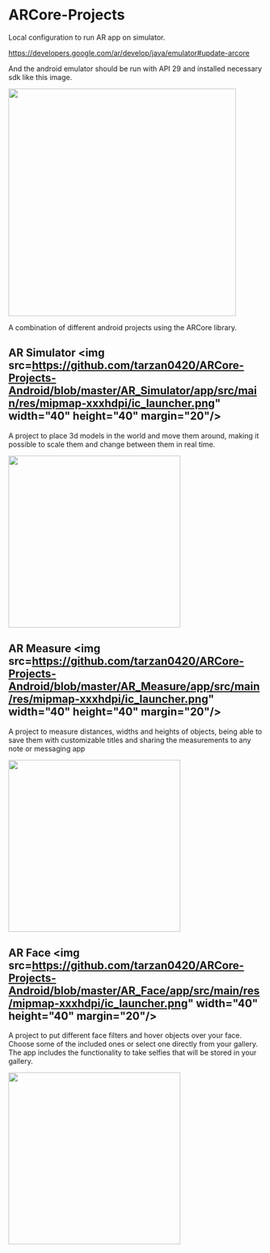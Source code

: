 # ARCore-Projects 

Local configuration to run AR app on simulator.

https://developers.google.com/ar/develop/java/emulator#update-arcore

And the android emulator should be run with API 29 and installed necessary sdk like this image.

<img src="https://github.com/tarzan0420/ARCore-Projects-Android/blob/main/Assets/SDK.png" height="450"/> 


A combination of different android projects using the ARCore library.

## AR Simulator <img src=https://github.com/tarzan0420/ARCore-Projects-Android/blob/master/AR_Simulator/app/src/main/res/mipmap-xxxhdpi/ic_launcher.png" width="40" height="40" margin="20"/> 
A project to place 3d models in the world and move them around, making it possible to scale them and change between them in real time.

<img src="https://github.com/tarzan0420/ARCore-Projects-Android/blob/main/Assets/AR_Simulator.gif" height="340"/> 

## AR Measure <img src=https://github.com/tarzan0420/ARCore-Projects-Android/blob/master/AR_Measure/app/src/main/res/mipmap-xxxhdpi/ic_launcher.png" width="40" height="40" margin="20"/> 
A project to measure distances, widths and heights of objects, being able to save them with customizable titles and sharing the measurements to any note or messaging app

<img src="https://github.com/tarzan0420/ARCore-Projects-Android/blob/main/Assets/AR_Measure.gif" height="340"/> 

## AR Face <img src=https://github.com/tarzan0420/ARCore-Projects-Android/blob/master/AR_Face/app/src/main/res/mipmap-xxxhdpi/ic_launcher.png" width="40" height="40" margin="20"/> 
A project to put different face filters and hover objects over your face. Choose some of the included ones or select one directly from your gallery. The app includes the functionality to take selfies that will be stored in your gallery.

<img src="https://github.com/tarzan0420/ARCore-Projects-Android/blob/main/Assets/AR_Face.gif" height="340"/> 

